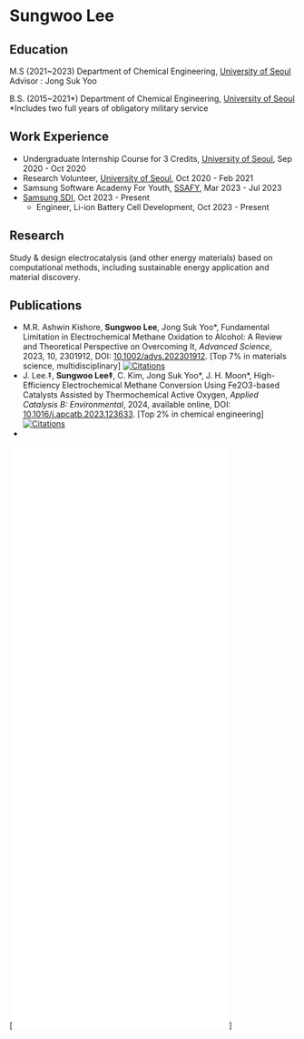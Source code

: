 # Sungwoo Lee

## Education

M.S (2021~2023)
Department of Chemical Engineering, [University of Seoul](https://www.uos.ac.kr/)
Advisor : Jong Suk Yoo

B.S. (2015~2021*)
Department of Chemical Engineering, [University of Seoul](https://www.uos.ac.kr/)
*Includes two full years of obligatory military service

## Work Experience

- Undergraduate Internship Course for 3 Credits, [University of Seoul](https://www.uos.ac.kr/), Sep 2020 - Oct 2020
- Research Volunteer, [University of Seoul](https://www.uos.ac.kr/), Oct 2020 - Feb 2021
- Samsung Software Academy For Youth, [SSAFY](https://www.ssafy.com/), Mar 2023 - Jul 2023
- [Samsung SDI](https://www.samsungsdi.co.kr/), Oct 2023 - Present
  - Engineer, Li-ion Battery Cell Development, Oct 2023 - Present

## Research

Study & design electrocatalysis (and other energy materials) based on computational methods, including sustainable energy application and material discovery.

## Publications

- M.R. Ashwin Kishore, **Sungwoo Lee**, Jong Suk Yoo\*, Fundamental Limitation in Electrochemical Methane Oxidation to Alcohol: A Review and Theoretical Perspective on Overcoming It, _Advanced Science_, 2023, 10, 2301912, DOI: [10.1002/advs.202301912](https://doi.org/10.1002/advs.202301912). [Top 7% in materials science, multidisciplinary] [![Citations](https://citations.seanwoori.win/10.1002/advs.202301912)](https://badge.dimensions.ai/details/doi/10.1002/advs.202301912)
- J. Lee.‡, **Sungwoo Lee‡**, C. Kim, Jong Suk Yoo\*, J. H. Moon\*, High-Efficiency Electrochemical Methane Conversion Using Fe2O3-based Catalysts Assisted by Thermochemical Active Oxygen, _Applied Catalysis B: Environmental_, 2024, available online, DOI: [10.1016/j.apcatb.2023.123633](https://doi.org/10.1016/j.apcatb.2023.123633). [Top 2% in chemical engineering] [![Citations](https://citations.seanwoori.win/10.1002/10.1016/j.apcatb.2023.123633)](https://badge.dimensions.ai/details/doi/10.1016/j.apcatb.2023.123633)
- 
[![Metrics](./github-metrics.svg)]

